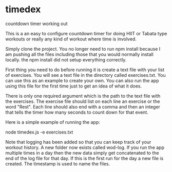 # timedex
countdown timer working out

This is a an easy to configure countdown timer for doing HIIT or Tabata type workouts or really any kind of workout where time is involved.

Simply clone the project. You no longer need to run npm install because I am pushing all the files including those that you would normally install locally. the npm install did not setup everything correctly.

First thing you need to do before running it is create a text file with your list of exercises. You will see a text file in the directory called exercises.txt. You can use this as an example to create your own. You can also run the app using this file for the first time just to get an idea of what it does.

There is only one required argument which is the path to the text file with the exercises. The exercise file should list on each line an exercise or the word "Rest". Each line should also end with a comma and then an integer that tells the timer how many seconds to count down for that event.

Here is a simple example of running the app:

node timedex.js -e exercises.txt

Note that logging has been added so that you can keep track of your workout history. A new folder now exists called wod-log. If you run the app multiple times in a day then the new data simply get concatenated to the end of the log file for that day. If this is the first run for the day a new file is created. The timestamp is used to name the files.

